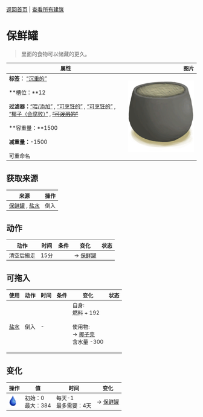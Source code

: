 [返回首页](index.md)   |  [查看所有建筑](building.md)
# 保鲜罐  
> 里面的食物可以储藏的更久。  
  
  属性  |   图片   
 ----  |  ----:   
 **标签：**	[“沉重的”](tag_Heavy.md)<br><br>**槽位：**12<br><br>**过滤器：**[“喂/添加”](tag_Feed.md) , [“可烹饪的”](tag_MealCookingpot.md) , [“可烹饪的”](tag_Cookable.md) , [“椰子（会腐败）”](tag_CoconutSpoilable.md) , ~~[“可泼溅的”](tag_Spillable.md)~~<br><br>**容重量：**1500<br><br>**减重量：**-1500<br><br>可重命名  |  ![](Sprite/ClayPotCooler.png)   
  
## 获取来源  
来源  |  操作  
----  |  ----  
[保鲜罐](ClayPotCoolerOff.md) , [盐水](LQ_WaterSalt.md)  |  倒入  
## 动作  
动作  |  时间  |  条件  |  变化  |  状态  
----  |  ----  |  ----  |  ----  |  ----  
清空后搬走  |  15分  |    |  → [保鲜罐](ClayPotCoolerUndeployed.md)<br>  |    
## 可拖入  
使用  |  动作  |  时间  |  条件  |  变化  |  状态  
----  |  ----  |  ----  |  ----  |  ----  |  ----  
[盐水](LQ_WaterSalt.md)  |  倒入  |  -  |    |  自身:<br>燃料 + 192<br><br>使用物:<br>→ [椰子壳](CoconutShell.md)<br>含水量  -300<br><br>  |    
## 变化  
操作  |  值  |  时间  |  变化  
----  |  ----  |  ----  |  ----  
<img decoding="async" src="Sprite/Thirst.png" style="height:30px;">  |  初始：0<br>最大：384  |  每天-1<br>最多需要：4天  |  → [保鲜罐](ClayPotCoolerOff.md)  
